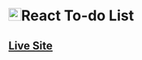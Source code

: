 <h1><img src="https://rawgit.com/gorangajic/react-icons/master/react-icons.svg" width="25 alt="React Icons">React To-do List </h1>

[<h2 style="text-decoration:underline">Live Site</h2>](https://basic-react-todo-list.netlify.app/)
